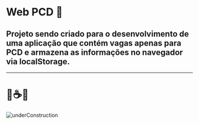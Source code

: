 # Web PCD 🦼

## Projeto sendo criado para o desenvolvimento de uma aplicação que contém vagas apenas para PCD e armazena as informações no navegador via localStorage.

<hr>

# 👷☕👷

![underConstruction](https://user-images.githubusercontent.com/115199808/223799942-478d4ef1-8565-44fa-b2ae-366ca25f2ea7.jpg)

